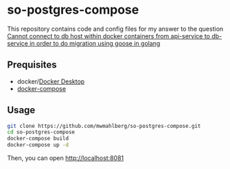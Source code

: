 so-postgres-compose
===================

This repository contains code and config files for my answer to the question [Cannot connect to db host within docker containers from api-service to db-service in order to do migration using goose in golang][so:q]


## Prequisites

* docker/[Docker Desktop][docker:desktop]
* [docker-compose][docker:compose]

## Usage

``` sh
git clone https://github.com/mwmahlberg/so-postgres-compose.git
cd so-postgres-compose
docker-compose build
docker-compose up -d
```

Then, you can open <http://localhost:8081>

[docker:desktop]: https://www.docker.com/products/docker-desktop
[docker:compose]: https://docs.docker.com/compose/
[so:q]: https://stackoverflow.com/questions/55547207/cannot-connect-to-db-host-within-docker-containers-from-api-service-to-db-servic